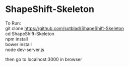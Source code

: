 # ShapeShift-Skeleton

To Run: </br>
  git clone https://github.com/sotblad/ShapeShift-Skeleton </br>
  cd ShapeShift-Skeleton </br>
  npm install </br>
  bower install </br>
  node dev-server.js </br>
  
  then go to localhost:3000 in browser
